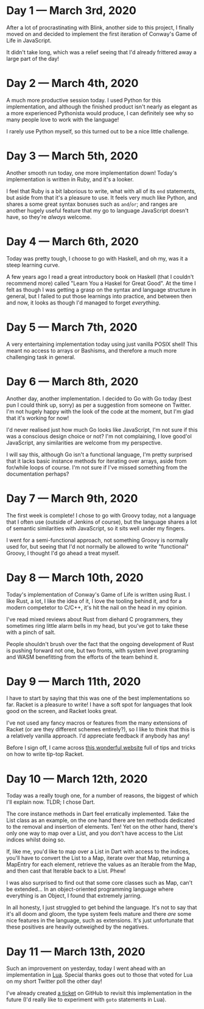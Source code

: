 # Day 1 — March 3rd, 2020

After a lot of procrastinating with Blink, another side to this project, I
finally moved on and decided to implement the first iteration of Conway's Game
of Life in JavaScript.

It didn't take long, which was a relief seeing that I'd already frittered away a
large part of the day!

# Day 2 — March 4th, 2020

A much more productive session today. I used Python for this implementation, and
although the finished product isn't nearly as elegant as a more experienced
Pythonista would produce, I can definitely see why so many people love to work
with the language!

I rarely use Python myself, so this turned out to be a nice little challenge.

# Day 3 — March 5th, 2020

Another smooth run today, one more implementation down! Today's implementation
is written in Ruby, and it's a looker.

I feel that Ruby is a bit laborious to write, what with all of its `end`
statements, but aside from that it's a pleasure to use. It feels very much like
Python, and shares a some great syntax bonuses such as `and`/`or`; and ranges
are another hugely useful feature that my go to language JavaScript doesn't
have, so they're _always_ welcome.

# Day 4 — March 6th, 2020

Today was pretty tough, I choose to go with Haskell, and oh my, was it a steep
learning curve.

A few years ago I read a great introductory book on Haskell (that I couldn't
recommend more) called "Learn You a Haskel for Great Good". At the time I felt
as though I was getting a grasp on the syntax and language structure in general,
but I failed to put those learnings into practice, and between then and now, it
looks as though I'd managed to forget _everything_.

# Day 5 — March 7th, 2020

A very entertaining implementation today using just vanilla POSIX shell! This
meant no access to arrays or Bashisms, and therefore a much more challenging
task in general.

# Day 6 — March 8th, 2020

Another day, another implementation. I decided to Go with Go today (best pun I
could think up, sorry) as per a suggestion from someone on Twitter. I'm not
hugely happy with the look of the code at the moment, but I'm glad that it's
working for now!

I'd never realised just how much Go looks like JavaScript, I'm not sure if this
was a conscious design choice or not? I'm not complaining, I love good'ol
JavaScript, any similarities are welcome from my perspective.

I will say this, although Go isn't a functional language, I'm pretty surprised
that it lacks basic instance methods for iterating over arrays, aside from
for/while loops of course. I'm not sure if I've missed something from the
documentation perhaps?

# Day 7 — March 9th, 2020

The first week is complete! I chose to go with Groovy today, not a language that
I often use (outside of Jenkins of course), but the language shares a lot of
semantic similarities with JavaScript, so it sits well under my fingers.

I went for a semi-functional approach, not something Groovy is normally used
for, but seeing that I'd not normally be allowed to write "functional" Groovy, I
thought I'd go ahead a treat myself.

# Day 8 — March 10th, 2020

Today's implementation of Conway's Game of Life is written using Rust. I like
Rust, a lot, I like the idea of it, I love the tooling behind it, and for a
modern competetor to C/C++, it's hit the nail on the head in my opinion.

I've read mixed reviews about Rust from diehard C programmers, they sometimes
ring little alarm bells in my head, but you've got to take these with a pinch of
salt.

People shouldn't brush over the fact that the ongoing development of Rust is
pushing forward not one, but two fronts, with system level programing and WASM
benefitting from the efforts of the team behind it.

# Day 9 — March 11th, 2020

I have to start by saying that this was one of the best implementations so far.
Racket is a pleasure to write! I have a soft spot for languages that look good
on the screen, and Racket looks great.

I've not used any fancy macros or features from the many extensions of Racket
(or are they different schemes entirely?), so I like to think that this is a
relatively vanilla approach. I'd appreciate feedback if anybody has any!

Before I sign off, I came across [this wonderful website][9.1] full of tips and
tricks on how to write tip-top Racket.

[9.1]: https://beautifulracket.com/

# Day 10 — March 12th, 2020

Today was a really tough one, for a number of reasons, the biggest of which I'll
explain now. TLDR; I chose Dart.

The core instance methods in Dart feel erratically implemented. Take the List
class as an example, on the one hand there are ten methods dedicated to the
removal and insertion of elements. Ten! Yet on the other hand, there's only one
way to map over a List, and you don't have access to the List indices whilst
doing so.

If, like me, you'd like to map over a List in Dart with access to the indices,
you'll have to convert the List to a Map, iterate over that Map, returning a
MapEntry for each element, retrieve the values as an Iterable from the Map, and
then cast that Iterable back to a List. Phew!

I was also surprised to find out that some core classes such as Map, can't be
extended... In an object-oriented programming language where everything is an
Object, I found that extremely jarring.

In all honesty, I just struggled to get behind the language. It's not to say
that it's all doom and gloom, the type system feels mature and there _are_ some
nice features in the language, such as extensions. It's just unfortunate that
these positives are heavily outweighed by the negatives.

# Day 11 — March 13th, 2020

Such an improvement on yesterday, today I went ahead with an implementation in
[Lua][11.1]. Special thanks goes out to those that voted for Lua on my short
Twitter poll the other day!

I've already created [a ticket][11.2] on GitHub to revisit this implementation
in the future (I'd really like to experiment with `goto` statements in Lua).

[11.1]: https://github.com/iainreid820/game-of-life/blob/master/lua/main.lua
[11.2]: https://github.com/iainreid820/game-of-life/issues/1
